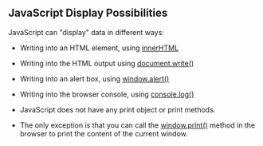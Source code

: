 ## JavaScript Display Possibilities

JavaScript can "display" data in different ways:

- Writing into an HTML element, using [innerHTML](https://www.w3schools.com/js/tryit.asp?filename=tryjs_output_dom)

- Writing into the HTML output using [document.write()](https://www.w3schools.com/js/tryit.asp?filename=tryjs_output_write)

- Writing into an alert box, using [window.alert()](https://www.w3schools.com/js/tryit.asp?filename=tryjs_output_alert)

- Writing into the browser console, using [console.log()](https://www.w3schools.com/js/tryit.asp?filename=tryjs_output_console)

- JavaScript does not have any print object or print methods.

- The only exception is that you can call the [window.print()](https://www.w3schools.com/js/tryit.asp?filename=tryjs_output_print) method in the browser to print the content of the current window.